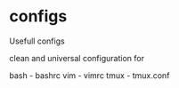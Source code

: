 # configs

Usefull configs

clean and universal configuration for

bash - bashrc
vim - vimrc
tmux - tmux.conf
